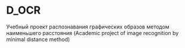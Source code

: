 # D_OCR
Учебный проект распознавания графических образов методом наименьшего расстояния (Academic project of image recognition by minimal distance method)
